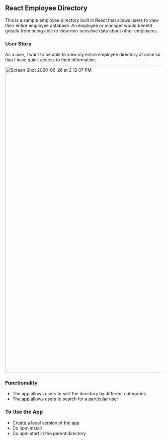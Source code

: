 ## React Employee Directory 

This is a sample employee directory built in React that allows users to view their entire employee database. An employee or manager would benefit greatly from being able to view non-sensitive data about other employees. 

### User Story

As a user, I want to be able to view my entire employee directory at once so that I have quick access to their information.

<img width="983" alt="Screen Shot 2020-06-26 at 2 12 07 PM" src="https://user-images.githubusercontent.com/56641651/85888162-080a1c80-b7b7-11ea-9f0c-a362b07aa07d.png">

### Functionality 
- The app allows users to sort the directory by different categories 
- The app allows users to search for a particular user 

### To Use the App 
- Create a local version of the app 
- Do npm install 
- Do npm start in the parent directory 

